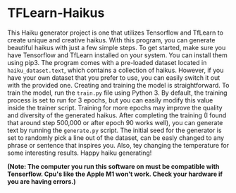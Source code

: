 # TFLearn-Haikus

This Haiku generator project is one that utilizes Tensorflow and TfLearn to create unique and creative haikus. With this program, you can generate beautiful haikus with just a few simple steps. To get started, make sure you have Tensorflow and TfLearn installed on your system. You can install them using pip3. The program comes with a pre-loaded dataset located in `haiku_dataset.text`, which contains a collection of haikus. However, if you have your own dataset that you prefer to use, you can easily switch it out with the provided one. Creating and training the model is straightforward. To train the model, run the `train.py` file using Python 3. By default, the training process is set to run for 3 epochs, but you can easily modify this value inside the trainer script. Training for more epochs may improve the quality and diversity of the generated haikus. After completing the training (I found that around step 500,000 or after epoch 90 works well), you can generate text by running the `generate.py` script. The initial seed for the generator is set to randomly pick a line out of the dataset, can be easly changed to any phrase or sentence that inspires you. Also, tey changing the temperature for some interesting results. 
Happy haiku generating! 

**(Note: The computer you run this software on must be compatible with Tenserflow. Cpu's like the Apple M1 won't work. Check your hardware if you are having errors.)**
